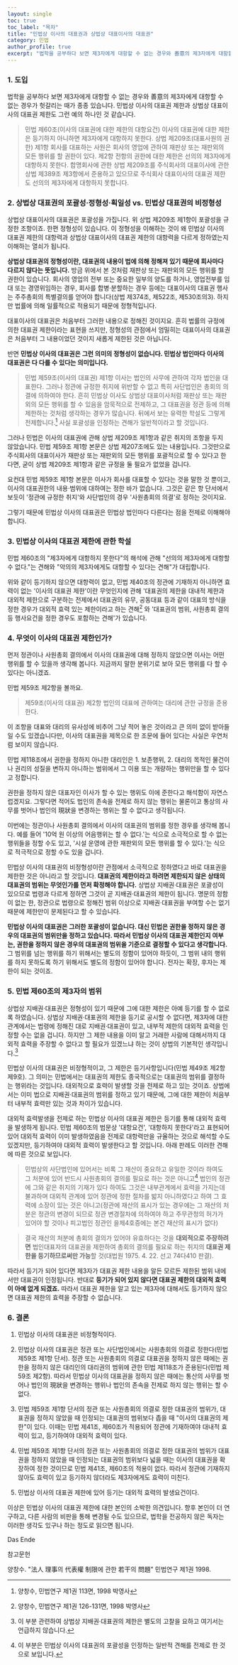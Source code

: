 ```yaml
---
layout: single
toc: true
toc_label: "목차"
title: "민법상 이사의 대표권과 상법상 대표이사의 대표권"
category: 민법
author_profile: true
excerpt: "법학을 공부하다 보면 제3자에게 대항할 수 없는 경우와 善意의 제3자에게 대항할 수 없는 경우가 헛갈리는 때가 종종 있습니다. 민법상 이사의 대표권 제한과 상법상 대표이사의 대표권 제한도 그런 예의 하나인 것 같습니다."
---
```

### 1. 도입
법학을 공부하다 보면 제3자에게 대항할 수 없는 경우와 善意의 제3자에게 대항할 수 없는 경우가 헛갈리는 때가 종종 있습니다. 민법상 이사의 대표권 제한과 상법상 대표이사의 대표권 제한도 그런 예의 하나인 것 같습니다.
> 민법 제60조(이사의 대표권에 대한 제한의 대항요건) 이사의 대표권에 대한 제한은 등기하지 아니하면 제3자에게 대항하지 못한다.
> 상법 제209조(대표사원의 권한) 제1항 회사를 대표하는 사원은 회사의 영업에 관하여 재판상 또는 재판외의 모든 행위를 할 권한이 있다.
> 제2항 전항의 권한에 대한 제한은 선의의 제3자에게 대항하지 못한다.
합명회사에 관한 상법 제209조를 주식회사의 대표이사에 관한 상법 제389조 제3항에서 준용하고 있으므로 주식회사 대표이사의 대표권 제한도 선의의 제3자에게 대항하지 못합니다.

### 2. 상법상 대표권의 포괄성·정형성·획일성 vs. 민법상 대표권의 비정형성
상법상 대표이사의 대표권은 포괄성을 가집니다. 위 상법 제209조 제1항이 포괄성을 규정한 조항이죠. 한편 정형성이 있습니다. 이 정형성을 이해하는 것이 왜 민법상 이사의 대표권 제한의 대항력과 상법상 대표이사의 대표권 제한의 대항력을 다르게 정하였는지 이해하는 열쇠가 됩니다.

**상법상 대표권의 정형성이란, 대표권의 내용이 법에 의해 정해져 있기 때문에 회사마다 다르지 않다는 뜻입니다.** 방금 위에서 본 것처럼 재판상 또는 재판외의 모든 행위를 할 권한이 있습니다. 회사의 영업의 전부 또는 중요한 일부의 양도를 하거나, 영업전부를 임대 또는 경영위임하는 경우, 회사를 합병·분할하는 경우 등에는 대표이사의 대표권 행사는 주주총회의 특별결의를 얻어야 합니다(상법 제374조, 제522조, 제530조의3). 하지만 법률에 의해 일률적으로 적용되기 때문에 정형적입니다.

대표이사의 대표권은 처음부터 그러한 내용으로 정해진 것이지요. 흔히 법률의 규정에 의한 대표권 제한이라는 표현을 쓰지만, 정형성의 관점에서 엄밀히는 대표이사의 대표권은 처음부터 그 내용이었던 것이지 새롭게 제한된 것은 아닙니다.

반면 **민법상 이사의 대표권은 그런 의미의 정형성이 없습니다. 민법상 법인마다 이사의 대표권은 다 다를 수 있다는 의미입니다.**
> 민법 제59조(이사의 대표권) 제1항 이사는 법인의 사무에 관하여 각자 법인을 대표한다. 그러나 정관에 규정한 취지에 위반할 수 없고 특히 사단법인은 총회의 의결에 의하여야 한다.
흔히 민법상 이사도 상법상 대표이사처럼 재판상 또는 재판외의 모든 행위를 할 수 있음을 암묵적으로 전제하고, 그 대표권을 정관 등에 의해 제한하는 것처럼 생각하는 경우가 많습니다. 뒤에서 보는 유력한 학설도 그렇게 전제합니다.[^1] 사실 포괄성을 인정하는 견해가 일반적이라고 할 것입니다.

그러나 민법은 이사의 대표권에 관해 상법 제209조 제1항과 같은 취지의 조항을 두지 않았습니다. 민법 제59조 제1항 본문은 상법 제207조에도 있는 내용입니다. 그것만으로 주식회사의 대표이사가 재판상 또는 재판외의 모든 행위를 포괄적으로 할 수 있다고 한다면, 굳이 상법 제209조 제1항과 같은 규정을 둘 필요가 없었을 겁니다.

요컨대 민법 제59조 제1항 본문은 이사가 회사를 대표할 수 있다는 것을 말한 것 뿐이고, 이사의 대표권한의 내용·범위에 대하여는 정한 바가 없습니다. 그것은 같은 항 단서에서 보듯이 '정관에 규정한 취지'와 사단법인의 경우 '사원총회의 의결'로 정하는 것이지요.

그렇기 때문에 민법상 이사의 대표권은 민법상 법인마다 다른다는 점을 전제로 이해해야 합니다.

### 3. 민법상 이사의 대표권 제한에 관한 학설
민법 제60조의 "제3자에게 대항하지 못한다"의 해석에 관해 "선의의 제3자에게 대항할 수 없다."는 견해와 "악의의 제3자에게도 대항할 수 있다는 견해"가 대립합니다.

위와 같이 등기하지 않으면 대항력이 없고, 민법 제40조의 정관에 기재하지 아니하면 효력이 없는 '이사의 대표권 제한'이란 무엇인지에 관해 '대표권의 제한을 대내적 제한과 대외적 제한으로 구분하는 전제에서 대표권의 유무, 공동대표 등과 같이 대표의 방식을 정한 경우가 대외적 효력 있는 제한이라고 하는 견해[^2] 와 '대표권의 범위, 사원총회 결의 등 행사요건을 정한 경우도 포함하는 견해'가 있습니다.

### 4. 무엇이 이사의 대표권 제한인가?
먼저 정관이나 사원총회 결의에서 이사의 대표권에 대해 정하지 않았으면 이사는 어떤 행위를 할 수 있을까 생각해 봅니다. 지금까지 말한 분위기로 보아 모든 행위를 다 할 수 있다는 아니겠죠.

민법 제59조 제2항을 볼까요.
> 제59조(이사의 대표권) 제2항 법인의 대표에 관하여는 대리에 관한 규정을 준용한다.

이 조항을 대표와 대리의 유사성에 비추어 그냥 적어 놓은 것이라고 큰 의미 없이 받아들일 수도 있겠습니다만, 이사의 대표권을 제목으로 한 조문에 들어 있다는 사실은 우연처럼 보이지 않습니다.

민법 제118조에서 권한을 정하지 아니한 대리인은 1. 보존행위, 2. 대리의 목적인 물건이나 권리의 성질을 변하지 아니하는 범위에서 그 이용 또는 개량하는 행위만을 할 수 있다고 정합니다.

권한을 정하지 않은 대표자인 이사가 할 수 있는 행위도 이에 준한다고 해석함이 자연스럽겠지요. 그렇다면 적어도 법인의 존속을 전제로 하지 않는 행위는 물론이고 통상의 사무를 벗어나 법인의 現狀을 변경하는 행위는 할 수 없다고 생각됩니다.

이번에는 정관이나 사원총회 결의에서 이사의 대표권의 범위를 정한 경우를 생각해 봅니다. 예를 들어 '10억 원 이상의 어음행위는 할 수 없다.'는 식으로 소극적으로 할 수 없는 행위들을 정할 수도 있고, '시설 운영에 관한 재판외의 모든 행위를 할 수 있다.'는 식으로 적극적으로 정할 수도 있을 겁니다.

민법상 이사의 대표권의 비정형성이란 관점에서 소극적으로 정하였다고 바로 대표권을 제한한 것은 아니라고 할 것입니다. **대표권의 제한이라고 하려면 제한되지 않은 상태의 대표권의 범위는 무엇인가를 먼저 확정해야 합니다.** 상법상 지배권·대표권은 포괄성이 있으므로 법령과 다르게 정하면 그것이 곧 지배권·대표권의 제한이 됩니다. 명문의 정함이 없는 한, 정관으로 법령으로 정해진 범위 이상으로 지배권·대표권을 부여할 수는 없기 때문에 제한만이 문제된다고 할 수 있습니다.

**민법상 이사의 대표권은 그러한 포괄성이 없습니다. 대신 민법은 권한을 정하지 않은 경우의 대표권의 범위만을 정하고 있습니다. 따라서 민법상 이사의 대표권 제한인지 여부는, 권한을 정하지 않은 경우의 대표권의 범위을 기준으로 결정할 수 있다고 생각합니다.** 그 범위를 넘는 행위를 하기 위해서는 별도의 정함이 있어야 하듯이, 그 범위 내의 행위를 하지 못하도록 하기 위해서도 별도의 정함이 있어야 합니다. 전자는 확장, 후자는 제한이 되는 것이죠.

### 5. 민법 제60조의 제3자의 범위
상법상 지배권·대표권은 정형성이 있기 때문에 그에 대한 제한은 아예 등기를 할 수 없로록 하였습니다. 상법상 지배권·대표권의 제한을 등기로 공시할 수 없다면, 제3자에 대한 관계에서는 법령에 정해진 대로 지배권·대표권이 있고, 내부적 제한의 대외적 효력을 인정할 수는 없을 겁니다. 하지만 그 제한 내용을 이미 알고 거래한 사람에 대해서까지 대외적 효력을 주장할 수 없다고 할 필요가 있겠느냐 하는 것이 상법의 기본적인 생각입니다.[^3]

민법상 이사의 대표권은 비정형적이고, 그 제한은 등기사항입니다(민법 제49조 제2항 제9호). 그 의미는 민법에서는 대표권의 제한도 종국적으로는 대표권의 범위를 결정하는 행위라는 것입니다. 대외적으로 효력이 발생할 것을 전제로 하고 있는 것이죠. 상법에서는 이미 법으로 지배권·대표권의 범위를 정하고 있기 때문에, 그에 대한 제한이 처음부터 내부적 효력만 있는 것과 차이가 있습니다.

대외적 효력발생을 전제로 하는 민법상 이사의 대표권 제한은 등기를 통해 대외적 효력을 발생하게 됩니다. 민법 제60조의 법문상 '대항요건', '대항하지 못한다'라고 표현되어 있어 대외적 효력이 이미 발생하였음을 전제로 대항력만을 규율하는 것으로 해석할 수도 있겠지만, 등기하여야 대외적 효력이 발생한다고 할 것입니다. 아래 판례도 이러한 견해에 따른 것으로 보입니다.
> 민법상의 사단법인에 있어서는 비록 그 재산이 중요하고 유일한 것이라 하여도 그 처분에 있어 반드시 사원총회의 결의를 필요로 하는 것은 아니고[^4] 법인의 정관에 그와 같은 취지의 기재가 있다 하여도 그것은 내부관계에서 효력을 가지는데 불과하며 대외적 관계에 있어 정관에 정한 절차를 밟지 아니하였다고 하여 그 효력에 소장이 있는 것은 아니고(정관에 재산의 표시가 있는 경우에는 그 재산의 처분은 정관의 변경이 되므로 정관 변경절차에 의하여야 하고 주무관청의 허가가 있어야 할 것이나 피고법인 정관인 을제4호증에는 본건 재산의 표시가 없다)

> 결국 재산의 처분에 총회의 결의가 있어야 유효하다는 것을 **대외적으로 주장하려면** 법인대표자의 대표권을 제한하여 총회의 결의를 필요로 하는 취지의 **대표권 제한을 등기하므로써만 가능**할 것(대법원 1975. 4. 22. 선고 74다410 판결).

따라서 등기가 되어 있다면 제3자가 대표권 제한 내용을 알든 모르든 제한된 범위 내에서만 대표권이 인정됩니다. 반대로 **등기가 되어 있지 않다면 대표권 제한의 대외적 효력이 아예 없게 되겠죠.** 따라서 대표권 제한을 알고 있는 제3자에 대해서도 등기하지 않으면 대표권 제한의 효력을 주장할 수 없습니다.

### 6. 결론
1) 민법상 이사의 대표권은 비정형적이다.

2) 민법상 이사의 대표권은 정관 또는 사단법인에서는 사원총회의 의결로 정한다(민법 제59조 제1항 단서). 정관 또는 사원총회의 의결로 대표권을 정하지 않은 때에는 권한을 정하지 않은 대리인의 대리권의 범위에 관한 민법 제118조가 준용된다(민법 제59조 제2항). 따라서 민법상 이사의 대표권을 정하지 않은 때에는 통산의 사무를 벗어나 법인의 現狀을 변경하는 행위나 법인의 존속을 전제로 하지 않는 행위는 할 수 없다.

3) 민법 제59조 제1항 단서의 정관 또는 사원총회의 의결로 정한 대표권의 범위가, 대표권을 정하지 않았을 때 인정되는 대표권의 범위보다 좁을 때 "이사의 대표권의 제한"이 있다. 이때는 민법 제41조, 제60조가 적용되어 정관에 기재하여야 대내적 효력이 있고, 등기하여야 대외적 효력이 있다.

4) 민법 제59조 제1항 단서의 정관 또는 사원총회의 의결로 정한 대표권의 범위가 대표권을 정하지 않았을 때 인정되는 대표권의 범위보다 넓을 때는 이사의 대표권을 확장하여 정한 것이므로 민법 제41조, 제60조의 적용이 없다. 따라서 정관에 기재하지 않아도 효력이 있고 등기하지 않더라도 제3자에게도 효력이 미친다.

5) 민법상 이사의 대표권 제한에 있어 등기는 대외적 효력의 발생요건이다.

이상은 민법상 이사의 대표권 제한에 대한 본인의 소박한 의견입니다. 향후 본인이 더 연구하고, 다른 사람의 비판을 통해 변경될 수도 있으므로, 법학을 전공하지 않은 독자는 이러한 생각도 있구나 하는 정도로 읽으면 됩니다.

[^1]: 양창수, 민법연구 제1권 113면, 1998 박영사
[^2]: 양창수, 민법연구 제1권 126-131면, 1998 박영사
[^3]: 이 부분 관련하여 상법상 지배권·대표권의 제한은 별도의 고찰을 요하고 여기서는 언급하지 않습니다.
[^4]: 이 부분은 민법상 이사의 대표권의 포괄성을 인정하는 일반적 견해를 전제로 한 것으로 보입니다.

Das Ende

참고문헌

양창수. "法人 理事의 代表權 制限에 관한 若干의 問題" 민법연구 제1권 1998.
